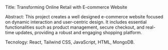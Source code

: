 Title:
Transforming Online Retail with E-commerce Website


Abstract:
This project creates a well designed e-commerce website focused on dynamic interaction and user-centric design. It includes essential functionalities such as product management, secure checkout, and real-time updates, providing a robust and engaging shopping platform.


Tecnology:
React, Tailwind CSS, JavaScript, HTML, MongoDB.
